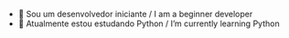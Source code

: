 - 👋 Sou um desenvolvedor iniciante / I am a beginner developer
- 🌱 Atualmente estou estudando Python / I’m currently learning Python
